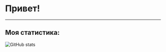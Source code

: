 # Привет!
---
## Моя статистика:
![GitHub stats](https://github-readme-stats.vercel.app/api?username=nightweise&count_private=true&show_icons=true&theme=light)
